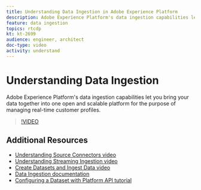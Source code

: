 ```yaml
---
title: Understanding Data Ingestion in Adobe Experience Platform
description: Adobe Experience Platform's data ingestion capabilities let you bring your data together into one open and scalable platform for the purpose of managing a unified profile.
feature: data ingestion
topics: rtcdp
kt: kt-2699
audience: engineer, architect
doc-type: video
activity: understand
---
```


# Understanding Data Ingestion

Adobe Experience Platform's data ingestion capabilities let you bring your data together into one open and scalable platform for the purpose of managing real-time customer profiles.

>[!VIDEO](https://video.tv.adobe.com/v/27106?quality=12)

## Additional Resources

* [Understanding Source Connectors video](understanding-source-connectors.md)
* [Understanding Streaming Ingestion video](understanding-streaming-ingestion.md)
* [Create Datasets and Ingest Data video](create-datasets-and-ingest-data.md)
* [Data Ingestion documentation](https://www.adobe.io/apis/experienceplatform/home/data-ingestion.html)
* [Configuring a Dataset with Platform API tutorial](https://www.adobe.io/apis/experienceplatform/home/tutorials/alltutorials.html#!api-specification/markdown/narrative/tutorials/creating_a_dataset_tutorial/creating_a_dataset_tutorial.md)
